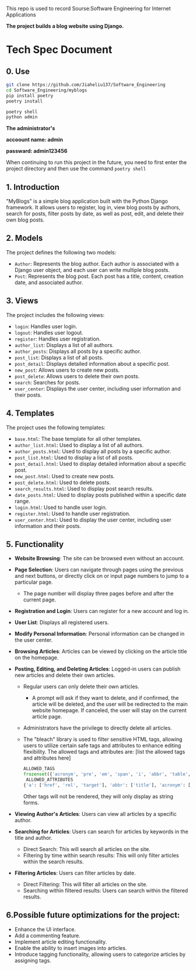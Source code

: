 This repo is used to record Sourse:Software Engineering for Internet Applications

**The project builds a blog website using Django.**



# Tech Spec Document

## 0. Use

```bash
git clone https://github.com/Jiaheliu137/Software_Engineering
cd Software_Engineering/myblogs
pip install poetry
poetry install
```

```python
poetry shell
python admin
```

**The administrator's**

**accoount name: admin**

**passward: admin123456**

When continuing to run this project in the future, you need to first enter the project directory and then use the command `poetry shell`

## 1. Introduction

"MyBlogs" is a simple blog application built with the Python Django framework. It allows users to register, log in, view blog posts by authors, search for posts, filter posts by date, as well as post, edit, and delete their own blog posts.

## 2. Models

The project defines the following two models:

- `Author`: Represents the blog author. Each author is associated with a Django user object, and each user can write multiple blog posts.
- `Post`: Represents the blog post. Each post has a title, content, creation date, and associated author.

## 3. Views

The project includes the following views:

- `login`: Handles user login.
- `logout`: Handles user logout.
- `register`: Handles user registration.
- `author_list`: Displays a list of all authors.
- `author_posts`: Displays all posts by a specific author.
- `post_list`: Displays a list of all posts.
- `post_detail`: Displays detailed information about a specific post.
- `new_post`: Allows users to create new posts.
- `post_delete`: Allows users to delete their own posts.
- `search`: Searches for posts.
- `user_center`: Displays the user center, including user information and their posts.

## 4. Templates

The project uses the following templates:

- `base.html`: The base template for all other templates.
- `author_list.html`: Used to display a list of all authors.
- `author_posts.html`: Used to display all posts by a specific author.
- `post_list.html`: Used to display a list of all posts.
- `post_detail.html`: Used to display detailed information about a specific post.
- `new_post.html`: Used to create new posts.
- `post_delete.html`: Used to delete posts.
- `search_results.html`: Used to display post search results.
- `date_posts.html`: Used to display posts published within a specific date range.
- `login.html`: Used to handle user login.
- `register.html`: Used to handle user registration.
- `user_center.html`: Used to display the user center, including user information and their posts.

## 5. Functionality

- **Website Browsing**: The site can be browsed even without an account.

- **Page Selection**: Users can navigate through pages using the previous and next buttons, or directly click on or input page numbers to jump to a particular page.

  - The page number will display three pages before and after the current page.

- **Registration and Login**: Users can register for a new account and log in.

- **User List**: Displays all registered users.

- **Modify Personal Information**: Personal information can be changed in the user center.

- **Browsing Articles**: Articles can be viewed by clicking on the article title on the homepage.

- **Posting, Editing, and Deleting Articles**: Logged-in users can publish new articles and delete their own articles.

  - Regular users can only delete their own articles.

    - A prompt will ask if they want to delete, and if confirmed, the article will be deleted, and the user will be redirected to the main website homepage. If canceled, the user will stay on the current article page.

  - Administrators have the privilege to directly delete all articles.

  - The "bleach" library is used to filter sensitive HTML tags, allowing users to utilize certain safe tags and attributes to enhance editing flexibility.
    The allowed tags and attributes are: [list the allowed tags and attributes here]

    ```python
    ALLOWED_TAGS
    frozenset({'acronym', 'pre', 'em', 'span', 'i', 'abbr', 'table', 'li', 'blockquote', 'h4', 'h2', 'div', 'th', 'img', 'thead', 'br', 'ol', 'tbody', 'strong', 'td', 'b', 'h3', 'h1', 'code', 'tr', 'a', 'h5', 'p', 'ul', 'h6'})
     ALLOWED_ATTRIBUTES
    {'a': ['href', 'rel', 'target'], 'abbr': ['title'], 'acronym': ['title'], 'img': ['src', 'alt']}
    ```

    Other tags will not be rendered, they will only display as string forms.

    

- **Viewing Author's Articles**: Users can view all articles by a specific author.

- **Searching for Articles**: Users can search for articles by keywords in the title and author.

  - Direct Search: This will search all articles on the site.
  - Filtering by time within search results: This will only filter articles within the search results.

- **Filtering Articles**: Users can filter articles by date.

  - Direct Filtering: This will filter all articles on the site.
  - Searching within filtered results: Users can search within the filtered results. 

## 6.Possible future optimizations for the project:

- Enhance the UI interface.
- Add a commenting feature.
- Implement article editing functionality.
- Enable the ability to insert images into articles.
- Introduce tagging functionality, allowing users to categorize articles by assigning tags.






